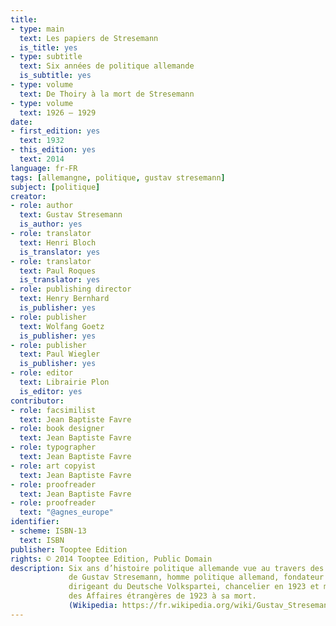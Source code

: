 ```yaml
---
title:
- type: main
  text: Les papiers de Stresemann
  is_title: yes
- type: subtitle
  text: Six années de politique allemande
  is_subtitle: yes
- type: volume
  text: De Thoiry à la mort de Stresemann
- type: volume
  text: 1926 – 1929
date:
- first_edition: yes
  text: 1932
- this_edition: yes
  text: 2014
language: fr-FR
tags: [allemangne, politique, gustav stresemann]
subject: [politique]
creator:
- role: author
  text: Gustav Stresemann
  is_author: yes
- role: translator
  text: Henri Bloch
  is_translator: yes
- role: translator
  text: Paul Roques
  is_translator: yes
- role: publishing director
  text: Henry Bernhard
  is_publisher: yes
- role: publisher
  text: Wolfang Goetz
  is_publisher: yes
- role: publisher
  text: Paul Wiegler
  is_publisher: yes
- role: editor
  text: Librairie Plon
  is_editor: yes
contributor:
- role: facsimilist
  text: Jean Baptiste Favre
- role: book designer
  text: Jean Baptiste Favre
- role: typographer
  text: Jean Baptiste Favre
- role: art copyist
  text: Jean Baptiste Favre
- role: proofreader
  text: Jean Baptiste Favre
- role: proofreader
  text: "@agnes_europe"
identifier:
- scheme: ISBN-13
  text: ISBN
publisher: Tooptee Edition
rights: © 2014 Tooptee Edition, Public Domain
description: Six ans d’histoire politique allemande vue au travers des archives
             de Gustav Stresemann, homme politique allemand, fondateur et
             dirigeant du Deutsche Volkspartei, chancelier en 1923 et ministre 
             des Affaires étrangères de 1923 à sa mort.
             (Wikipedia: https://fr.wikipedia.org/wiki/Gustav_Stresemann).
---
```

